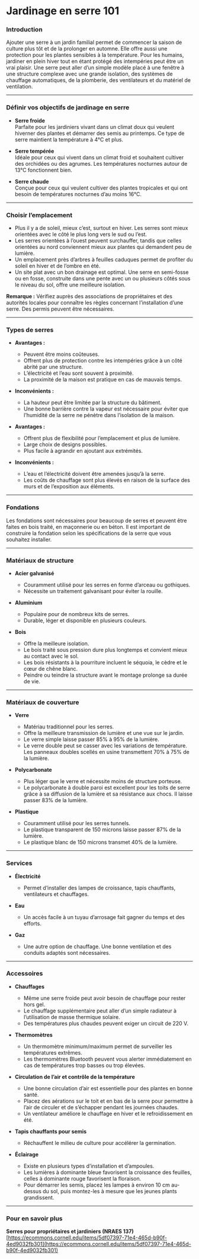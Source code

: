 # Jardinage en serre 101

### Introduction

Ajouter une serre à un jardin familial permet de commencer la saison de culture plus tôt et de la prolonger en automne. Elle offre aussi une protection pour les plantes sensibles à la température. Pour les humains, jardiner en plein hiver tout en étant protégé des intempéries peut être un vrai plaisir. Une serre peut aller d’un simple modèle placé à une fenêtre à une structure complexe avec une grande isolation, des systèmes de chauffage automatiques, de la plomberie, des ventilateurs et du matériel de ventilation.

---

### Définir vos objectifs de jardinage en serre

- **Serre froide**  
  Parfaite pour les jardiniers vivant dans un climat doux qui veulent hiverner des plantes et démarrer des semis au printemps. Ce type de serre maintient la température à 4°C et plus.

- **Serre tempérée**  
  Idéale pour ceux qui vivent dans un climat froid et souhaitent cultiver des orchidées ou des agrumes. Les températures nocturnes autour de 13°C fonctionnent bien.

- **Serre chaude**  
  Conçue pour ceux qui veulent cultiver des plantes tropicales et qui ont besoin de températures nocturnes d’au moins 16°C.

---

### Choisir l’emplacement

- Plus il y a de soleil, mieux c’est, surtout en hiver. Les serres sont mieux orientées avec le côté le plus long vers le sud ou l’est.
- Les serres orientées à l’ouest peuvent surchauffer, tandis que celles orientées au nord conviennent mieux aux plantes qui demandent peu de lumière.
- Un emplacement près d’arbres à feuilles caduques permet de profiter du soleil en hiver et de l’ombre en été.
- Un site plat avec un bon drainage est optimal. Une serre en semi-fosse ou en fosse, construite dans une pente avec un ou plusieurs côtés sous le niveau du sol, offre une meilleure isolation.

**Remarque :** Vérifiez auprès des associations de propriétaires et des autorités locales pour connaître les règles concernant l’installation d’une serre. Des permis peuvent être nécessaires.

---

### Types de serres


- **Avantages :**
  - Peuvent être moins coûteuses.
  - Offrent plus de protection contre les intempéries grâce à un côté abrité par une structure.
  - L’électricité et l’eau sont souvent à proximité.
  - La proximité de la maison est pratique en cas de mauvais temps.
- **Inconvénients :**
  - La hauteur peut être limitée par la structure du bâtiment.
  - Une bonne barrière contre la vapeur est nécessaire pour éviter que l’humidité de la serre ne pénètre dans l’isolation de la maison.


- **Avantages :**
  - Offrent plus de flexibilité pour l’emplacement et plus de lumière.
  - Large choix de designs possibles.
  - Plus facile à agrandir en ajoutant aux extrémités.
- **Inconvénients :**
  - L’eau et l’électricité doivent être amenées jusqu’à la serre.
  - Les coûts de chauffage sont plus élevés en raison de la surface des murs et de l’exposition aux éléments.

---

### Fondations

Les fondations sont nécessaires pour beaucoup de serres et peuvent être faites en bois traité, en maçonnerie ou en béton. Il est important de construire la fondation selon les spécifications de la serre que vous souhaitez installer.

---

### Matériaux de structure

- **Acier galvanisé**
  - Couramment utilisé pour les serres en forme d’arceau ou gothiques.
  - Nécessite un traitement galvanisant pour éviter la rouille.

- **Aluminium**
  - Populaire pour de nombreux kits de serres.
  - Durable, léger et disponible en plusieurs couleurs.

- **Bois**
  - Offre la meilleure isolation.
  - Le bois traité sous pression dure plus longtemps et convient mieux au contact avec le sol.
  - Les bois résistants à la pourriture incluent le séquoia, le cèdre et le cœur de chêne blanc.
  - Peindre ou teindre la structure avant le montage prolonge sa durée de vie.

---

### Matériaux de couverture

- **Verre**
  - Matériau traditionnel pour les serres.
  - Offre la meilleure transmission de lumière et une vue sur le jardin.
  - Le verre simple laisse passer 85% à 95% de la lumière.
  - Le verre double peut se casser avec les variations de température. Les panneaux doubles scellés en usine transmettent 70% à 75% de la lumière.

- **Polycarbonate**
  - Plus léger que le verre et nécessite moins de structure porteuse.
  - Le polycarbonate à double paroi est excellent pour les toits de serre grâce à sa diffusion de la lumière et sa résistance aux chocs. Il laisse passer 83% de la lumière.

- **Plastique**
  - Couramment utilisé pour les serres tunnels.
  - Le plastique transparent de 150 microns laisse passer 87% de la lumière.
  - Le plastique blanc de 150 microns transmet 40% de la lumière.

---

### Services

- **Électricité**
  - Permet d’installer des lampes de croissance, tapis chauffants, ventilateurs et chauffages.

- **Eau**
  - Un accès facile à un tuyau d’arrosage fait gagner du temps et des efforts.

- **Gaz**
  - Une autre option de chauffage. Une bonne ventilation et des conduits adaptés sont nécessaires.

---

### Accessoires

- **Chauffages**
  - Même une serre froide peut avoir besoin de chauffage pour rester hors gel.
  - Le chauffage supplémentaire peut aller d’un simple radiateur à l’utilisation de masse thermique solaire.
  - Des températures plus chaudes peuvent exiger un circuit de 220 V.

- **Thermomètres**
  - Un thermomètre minimum/maximum permet de surveiller les températures extrêmes.
  - Les thermomètres Bluetooth peuvent vous alerter immédiatement en cas de températures trop basses ou trop élevées.

- **Circulation de l’air et contrôle de la température**
  - Une bonne circulation d’air est essentielle pour des plantes en bonne santé.
  - Placez des aérations sur le toit et en bas de la serre pour permettre à l’air de circuler et de s’échapper pendant les journées chaudes.
  - Un ventilateur améliore le chauffage en hiver et le refroidissement en été.

- **Tapis chauffants pour semis**
  - Réchauffent le milieu de culture pour accélérer la germination.

- **Éclairage**
  - Existe en plusieurs types d’installation et d’ampoules.
  - Les lumières à dominante bleue favorisent la croissance des feuilles, celles à dominante rouge favorisent la floraison.
  - Pour démarrer les semis, placez les lampes à environ 10 cm au-dessus du sol, puis montez-les à mesure que les jeunes plants grandissent.

---

### Pour en savoir plus

**Serres pour propriétaires et jardiniers (NRAES 137)**  
[https://ecommons.cornell.edu/items/5df07397-71e4-465d-b90f-4ed9032fb301](https://ecommons.cornell.edu/items/5df07397-71e4-465d-b90f-4ed9032fb301)
